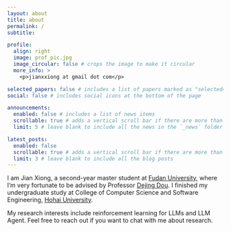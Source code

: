 ```yaml
---
layout: about
title: about
permalink: /
subtitle: 

profile:
  align: right
  image: prof_pic.jpg
  image_circular: false # crops the image to make it circular
  more_info: >
    <p>jianxxiong at gmail dot com</p>

selected_papers: false # includes a list of papers marked as "selected={true}"
social: false # includes social icons at the bottom of the page

announcements:
  enabled: false # includes a list of news items
  scrollable: true # adds a vertical scroll bar if there are more than 3 news items
  limit: 5 # leave blank to include all the news in the `_news` folder

latest_posts:
  enabled: false
  scrollable: true # adds a vertical scroll bar if there are more than 3 new posts items
  limit: 3 # leave blank to include all the blog posts
---
```


I am Jian Xiong, a second-year master student at [Fudan University](https://www.fudan.edu.cn/), where I’m very fortunate to be advised by Professor [Dejing Dou](https://ix.cs.uoregon.edu/~dou/index.html). I finished my undergraduate study at College of Computer Science and Software Engineering, [Hohai University](https://www.hhu.edu.cn/).

My research interests include reinforcement learning for LLMs and LLM Agent. Feel free to reach out if you want to chat with me about research.
